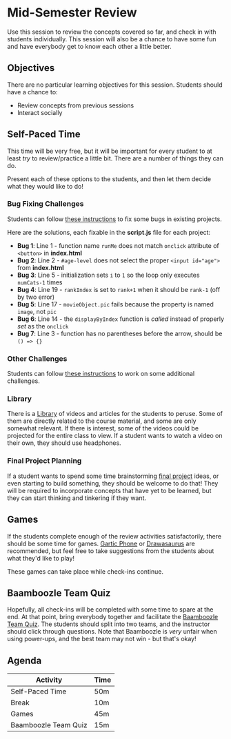 # Mid-Semester Review
Use this session to review the concepts covered so far, and check in with students individually. This session will also be a chance to have some fun and have everybody get to know each other a little better.

## Objectives
There are no particular learning objectives for this session. Students should have a chance to:

- Review concepts from previous sessions
- Interact socially

## Self-Paced Time
This time will be very free, but it will be important for every student to at least _try_ to review/practice a little bit. There are a number of things they can do.

Present each of these options to the students, and then let them decide what they would like to do!

### Bug Fixing Challenges
Students can follow [these instructions](BugFixing.md) to fix some bugs in existing projects.

Here are the solutions, each fixable in the **script.js** file for each project:

- **Bug 1**: Line 1 - function name `runMe` does not match `onclick` attribute of `<button>` in **index.html**
- **Bug 2**: Line 2 - `#age-level` does not select the proper `<input id="age">` from **index.html**
- **Bug 3**: Line 5 - initialization sets `i` to `1` so the loop only executes `numCats-1` times
- **Bug 4**: Line 19 - `rankIndex` is set to `rank+1` when it should be `rank-1` (off by two error)
- **Bug 5**: Line 17 - `movieObject.pic` fails because the property is named `image`, not `pic`
- **Bug 6**: Line 14 - the `displayByIndex` function is _called_ instead of properly _set_ as the `onclick`
- **Bug 7**: Line 3 - function has no parentheses before the arrow, should be `() => {}`

### Other Challenges
Students can follow [these instructions](Challenges.md) to work on some additional challenges.

### Library
There is a [Library](Library.md) of videos and articles for the students to peruse. Some of them are directly related to the course material, and some are only somewhat relevant. If there is interest, some of the videos could be projected for the entire class to view. If a student wants to watch a video on their own, they should use headphones.

### Final Project Planning
If a student wants to spend some time brainstorming [final project](../FinalProject/README.md) ideas, or even starting to build something, they should be welcome to do that! They will be required to incorporate concepts that have yet to be learned, but they can start thinking and tinkering if they want.

## Games
If the students complete enough of the review activities satisfactorily, there should be some time for games. [Gartic Phone](https://garticphone.com/) or [Drawasaurus](https://www.drawasaurus.org/) are recommended, but feel free to take suggestions from the students about what they'd like to play!

These games can take place while check-ins continue.

## Baamboozle Team Quiz
Hopefully, all check-ins will be completed with some time to spare at the end. At that point, bring everybody together and facilitate the [Baamboozle Team Quiz](https://www.baamboozle.com/game/1471097). The students should split into two teams, and the instructor should click through questions. Note that Baamboozle is _very_ unfair when using power-ups, and the best team may not win - but that's okay!

## Agenda

| Activity | Time |
|-|-|
| Self-Paced Time | 50m |
| Break | 10m |
| Games | 45m |
| Baamboozle Team Quiz | 15m |
